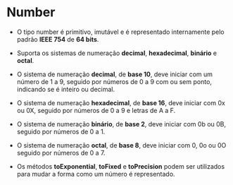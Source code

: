 # Number

- O tipo number é primitivo, imutável e é representado internamente pelo padrão **IEEE 754** de **64 bits**.

- Suporta os sistemas de numeração **decimal**, **hexadecimal**, **binário** e **octal**.

- O sistema de numeração **decimal**, de **base 10**, deve iniciar com um número de 1 a 9, seguido por números de 0 a 9 com ou sem ponto, indicando se é inteiro ou decimal.

- O sistema de numeração **hexadecimal**, de **base 16**, deve iniciar com 0x ou 0X, seguido por números de 0 a 9 e letras de A a F.

- O sistema de numeração **binário**, de **base 2**, deve iniciar com 0b ou 0B, seguido por números de 0 a 1.

- O sistema de numeração **octal**, de **base 8**, deve iniciar com 0, 0o ou 0O seguido por números de 0 a 7.

- Os métodos **toExponential**, **toFixed** e **toPrecision** podem ser utilizados para mudar a forma como um número é representado.